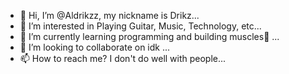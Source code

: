 - 👋 Hi, I’m @Aldrikzz, my nickname is Drikz...
- 👀 I’m interested in Playing Guitar, Music, Technology, etc...
- 🌱 I’m currently learning programming and building muscles💪 ...
- 💞️ I’m looking to collaborate on idk ...
- 📫 How to reach me? I don't do well with people...

<!---
Drikzz/Drikzz is a ✨ special ✨ repository because its `README.md` (this file) appears on your GitHub profile.
You can click the Preview link to take a look at your changes.
--->
